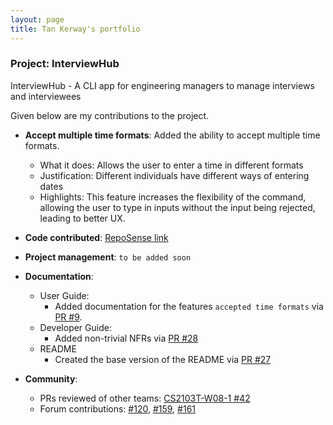 ```yaml
---
layout: page
title: Tan Kerway's portfolio
---
```


### Project: InterviewHub

InterviewHub - A CLI app for engineering managers to manage interviews and interviewees

Given below are my contributions to the project.

* **Accept multiple time formats**: Added the ability to accept multiple time formats.
    * What it does: Allows the user to enter a time in different formats
    * Justification: Different individuals have different ways of entering dates
    * Highlights: This feature increases the flexibility of the command,
      allowing the user to type in inputs without the input being rejected, leading to better UX.

* **Code contributed**: [RepoSense link]()

* **Project management**: `to be added soon`

* **Documentation**:
    * User Guide:
        * Added documentation for the features `accepted time formats` via [PR #9](https://github.com/AY2324S1-CS2103T-T11-2/tp/pull/9).
  * Developer Guide:
      * Added non-trivial NFRs via [PR #28](https://github.com/AY2324S1-CS2103T-T11-2/tp/pull/28)
  * README
    * Created the base version of the README via [PR #27](https://github.com/AY2324S1-CS2103T-T11-2/tp/pull/27) 
* **Community**:
  * PRs reviewed of other teams: [CS2103T-W08-1 #42](https://github.com/AY2324S1-CS2103T-W08-1/tp/pull/42)
  * Forum contributions: [#120](https://github.com/nus-cs2103-AY2324S1/forum/issues/120), [#159](https://github.com/nus-cs2103-AY2324S1/forum/issues/159), [#161](https://github.com/nus-cs2103-AY2324S1/forum/issues/161)
